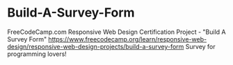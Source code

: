 
# Build-A-Survey-Form

FreeCodeCamp.com Responsive Web Design Certification Project - "Build A Survey Form" https://www.freecodecamp.org/learn/responsive-web-design/responsive-web-design-projects/build-a-survey-form Survey for programming lovers!
